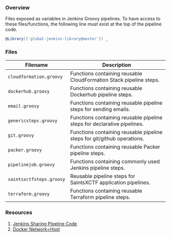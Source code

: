 ### Overview

Files exposed as variables in Jenkins Groovy pipelines.  To have access to these files/functions, the following line 
must exist at the top of the pipeline code.

```groovy
@Library(['global-jenkins-library@master']) _
```

### Files

| Filename                | Description                                                                                  |
|-------------------------|----------------------------------------------------------------------------------------------|
| `cloudformation.groovy` | Functions containing reusable CloudFormation Stack pipeline steps.                           |
| `dockerhub.groovy`      | Functions containing reusable Dockerhub pipeline steps.                                      |
| `email.groovy`          | Functions containing reusable pipeline steps for sending emails.                             |
| `genericsteps.groovy`   | Functions containing reusable pipeline steps for declarative pipelines.                      |
| `git.groovy`            | Functions containing reusable pipeline steps for git/github operations.                      |
| `packer.groovy`         | Functions containing reusable Packer pipeline steps.                                         |
| `pipelinejob.groovy`    | Functions containing commonly used Jenkins pipeline steps.                                   |
| `saintsxctfsteps.groovy`| Reusable pipeline steps for SaintsXCTF application pipelines.                                |
| `terraform.groovy`      | Functions containing reusable Terraform pipeline steps.                                      |

### Resources

1) [Jenkins Sharing Pipeline Code](https://jenkins.io/blog/2017/10/02/pipeline-templates-with-shared-libraries/)
2) [Docker Network=Host](https://github.com/moby/moby/issues/25537#issuecomment-607376533)